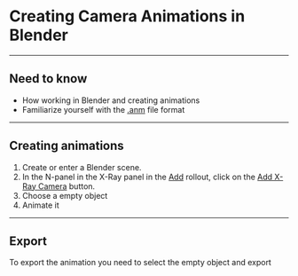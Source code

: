 # Creating Camera Animations in Blender

___

## Need to know

- How working in Blender and creating animations
- Familiarize yourself with the [.anm](../../references/file-formats/animations/anm.md) file format

___

## Creating animations

1. Create or enter a Blender scene.
2. In the N-panel in the X-Ray panel in the [Add](../../modding-tools/blender/addon-n-panels/n-panel-add.md) rollout, click on the [Add X-Ray Camera](../../modding-tools/blender/addon-operators/operator-add-x-ray-camera.md) button.
3. Choose a empty object
4. Animate it

___

## Export

To export the animation you need to select the empty object and export
